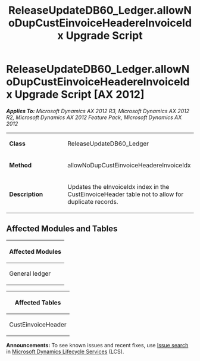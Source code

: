 ﻿---
title: ReleaseUpdateDB60_Ledger.allowNoDupCustEinvoiceHeadereInvoiceIdx Upgrade Script
TOCTitle: ReleaseUpdateDB60_Ledger.allowNoDupCustEinvoiceHeadereInvoiceIdx Upgrade Script
ms:assetid: 54fb00d4-3363-7f86-74cf-1dfa20fe2669
ms:mtpsurl: https://msdn.microsoft.com/en-us/library/JJ736168(v=AX.60)
ms:contentKeyID: 49708344
ms.date: 05/18/2015
mtps_version: v=AX.60
---

# ReleaseUpdateDB60\_Ledger.allowNoDupCustEinvoiceHeadereInvoiceIdx Upgrade Script [AX 2012]


_**Applies To:** Microsoft Dynamics AX 2012 R3, Microsoft Dynamics AX 2012 R2, Microsoft Dynamics AX 2012 Feature Pack, Microsoft Dynamics AX 2012_

<table>
<colgroup>
<col style="width: 50%" />
<col style="width: 50%" />
</colgroup>
<tbody>
<tr class="odd">
<td><p><strong>Class</strong></p></td>
<td><p>ReleaseUpdateDB60_Ledger</p></td>
</tr>
<tr class="even">
<td><p><strong>Method</strong></p></td>
<td><p>allowNoDupCustEinvoiceHeadereInvoiceIdx</p></td>
</tr>
<tr class="odd">
<td><p><strong>Description</strong></p></td>
<td><p>Updates the eInvoiceIdx index in the CustEinvoiceHeader table not to allow for duplicate records.</p></td>
</tr>
</tbody>
</table>


## Affected Modules and Tables

<table>
<colgroup>
<col style="width: 100%" />
</colgroup>
<thead>
<tr class="header">
<th><p>Affected Modules</p></th>
</tr>
</thead>
<tbody>
<tr class="odd">
<td><p>General ledger</p></td>
</tr>
</tbody>
</table>


<table>
<colgroup>
<col style="width: 100%" />
</colgroup>
<thead>
<tr class="header">
<th><p>Affected Tables</p></th>
</tr>
</thead>
<tbody>
<tr class="odd">
<td><p>CustEinvoiceHeader</p></td>
</tr>
</tbody>
</table>

  
**Announcements:** To see known issues and recent fixes, use [Issue search](http://go.microsoft.com/fwlink/?linkid=389258) in [Microsoft Dynamics Lifecycle Services](http://go.microsoft.com/fwlink/?linkid=306505) (LCS).

